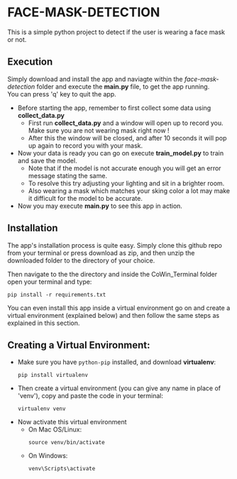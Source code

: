 # FACE-MASK-DETECTION
This is a simple python project to detect if the user is wearing a face mask or not.

## Execution
Simply download and install the app and naviagte within the *face-mask-detection* folder and execute the **main.py** file, to get the app running.\
You can press 'q' key to quit the app.
- Before starting the app, remember to first collect some data using **collect_data.py**
  - First run **collect_data.py** and a window will open up to record you. Make sure you are not wearing mask right now !
  - After this the window will be closed, and after 10 seconds it will pop up again to record you with your mask.
- Now your data is ready you can go on execute **train_model.py** to train and save the model.
  - Note that if the model is not accurate enough you will get an error message stating the same.
  - To resolve this try adjusting your lighting and sit in a brighter room.
  - Also wearing a mask which matches your sking color a lot may make it difficult for the model to be accurate.
- Now you may execute **main.py** to see this app in action.

## Installation
The app's installation process is quite easy. Simply clone this github repo from your terminal or press download as zip, 
and then unzip the downloaded folder to the directory of your choice.

Then navigate to the the directory and inside the  CoWin_Terminal folder open your terminal and type:
```
pip install -r requirements.txt
```

You can even install this app inside a virtual environment go on and create a virtual environment (explained below) and 
then follow the same steps as explained in this section.


## Creating a Virtual Environment:
- Make sure you have `python-pip` installed, and download **virtualenv**:
  ```
  pip install virtualenv
  ```
- Then create a virtual environment (you can give any name in place of 'venv'), copy and paste the code in your terminal:
  ```
  virtualenv venv
  ```
- Now activate this virtual environment
  - On Mac OS/Linux:
    ```
    source venv/bin/activate
    ```
  - On Windows:
    ```
    venv\Scripts\activate
    ```
